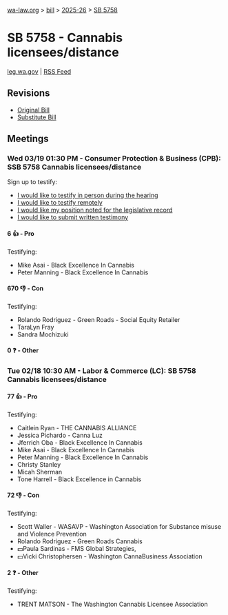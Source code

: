 [wa-law.org](/) > [bill](/bill/) > [2025-26](/bill/2025-26/) > [SB 5758](/bill/2025-26/sb/5758/)

# SB 5758 - Cannabis licensees/distance
[leg.wa.gov](https://app.leg.wa.gov/billsummary?BillNumber=5758&Year=2025&Initiative=false) | [RSS Feed](./rss.xml)

## Revisions
* [Original Bill](1/)
* [Substitute Bill](S/)

## Meetings
### Wed 03/19 01:30 PM - Consumer Protection & Business (CPB): SSB 5758 Cannabis licensees/distance
Sign up to testify:
* [I would like to testify in person during the hearing](https://app.leg.wa.gov/csi/Testifier/Add?chamber=House&mId=33090&aId=165950&caId=26594&tId=1)
* [I would like to testify remotely](https://app.leg.wa.gov/csi/Testifier/Add?chamber=House&mId=33090&aId=165950&caId=26594&tId=2)
* [I would like my position noted for the legislative record](https://app.leg.wa.gov/csi/Testifier/Add?chamber=House&mId=33090&aId=165950&caId=26594&tId=3)
* [I would like to submit written testimony](https://app.leg.wa.gov/csi/Testifier/Add?chamber=House&mId=33090&aId=165950&caId=26594&tId=4)

#### 6 👍 - Pro
Testifying:
* Mike Asai - Black Excellence In Cannabis
* Peter Manning - Black Excellence In Cannabis

#### 670 👎 - Con
Testifying:
* Rolando Rodriguez - Green Roads - Social Equity Retailer
* TaraLyn Fray
* Sandra Mochizuki

#### 0 ❓ - Other

### Tue 02/18 10:30 AM - Labor & Commerce (LC): SB 5758 Cannabis licensees/distance
#### 77 👍 - Pro
Testifying:
* Caitlein Ryan - THE CANNABIS ALLIANCE
* Jessica Pichardo - Canna Luz
* Jferrich Oba - Black Excellence In Cannabis
* Mike Asai - Black Excellence In Cannabis
* Peter Manning - Black Excellence In Cannabis
* Christy Stanley
* Micah Sherman
* Tone Harrell - Black Excellence in Cannabis

#### 72 👎 - Con
Testifying:
* Scott Waller - WASAVP - Washington Association for Substance misuse and Violence Prevention
* Rolando Rodriguez - Green Roads Cannabis
* 💵Paula Sardinas - FMS Global Strategies,
* 💵Vicki Christophersen - Washington CannaBusiness Association

#### 2 ❓ - Other
Testifying:
* TRENT MATSON - The Washington Cannabis Licensee Association
